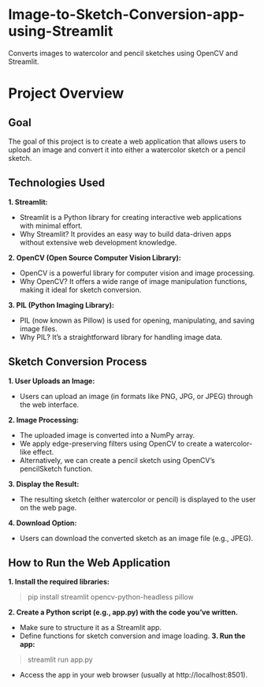 # Image-to-Sketch-Conversion-app-using-Streamlit
Converts images to watercolor and pencil sketches using OpenCV and Streamlit.
# Project Overview
## Goal
The goal of this project is to create a web application that allows users to upload an image and convert it into either a watercolor sketch or a pencil sketch.

## Technologies Used

**1. Streamlit:**
- Streamlit is a Python library for creating interactive web applications with minimal effort.
- Why Streamlit? It provides an easy way to build data-driven apps without extensive web development knowledge.

**2. OpenCV (Open Source Computer Vision Library):**
- OpenCV is a powerful library for computer vision and image processing.
- Why OpenCV? It offers a wide range of image manipulation functions, making it ideal for sketch conversion.

**3. PIL (Python Imaging Library):**
- PIL (now known as Pillow) is used for opening, manipulating, and saving image files.
- Why PIL? It’s a straightforward library for handling image data.

## Sketch Conversion Process
**1. User Uploads an Image:**
- Users can upload an image (in formats like PNG, JPG, or JPEG) through the web interface.

**2. Image Processing:**
- The uploaded image is converted into a NumPy array.
- We apply edge-preserving filters using OpenCV to create a watercolor-like effect.
- Alternatively, we can create a pencil sketch using OpenCV’s pencilSketch function.

**3. Display the Result:**
- The resulting sketch (either watercolor or pencil) is displayed to the user on the web page.

**4. Download Option:**
- Users can download the converted sketch as an image file (e.g., JPEG).
## How to Run the Web Application
**1. Install the required libraries:**
> pip install streamlit opencv-python-headless pillow

**2. Create a Python script (e.g., app.py) with the code you’ve written.**
- Make sure to structure it as a Streamlit app.
- Define functions for sketch conversion and image loading.
**3. Run the app:**
> streamlit run app.py

- Access the app in your web browser (usually at http://localhost:8501).
